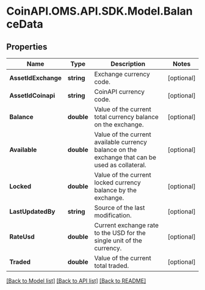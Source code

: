 # CoinAPI.OMS.API.SDK.Model.BalanceData

## Properties

Name | Type | Description | Notes
------------ | ------------- | ------------- | -------------
**AssetIdExchange** | **string** | Exchange currency code. | [optional] 
**AssetIdCoinapi** | **string** | CoinAPI currency code. | [optional] 
**Balance** | **double** | Value of the current total currency balance on the exchange. | [optional] 
**Available** | **double** | Value of the current available currency balance on the exchange that can be used as collateral. | [optional] 
**Locked** | **double** | Value of the current locked currency balance by the exchange. | [optional] 
**LastUpdatedBy** | **string** | Source of the last modification.  | [optional] 
**RateUsd** | **double** | Current exchange rate to the USD for the single unit of the currency.  | [optional] 
**Traded** | **double** | Value of the current total traded. | [optional] 

[[Back to Model list]](../README.md#documentation-for-models) [[Back to API list]](../README.md#documentation-for-api-endpoints) [[Back to README]](../README.md)

